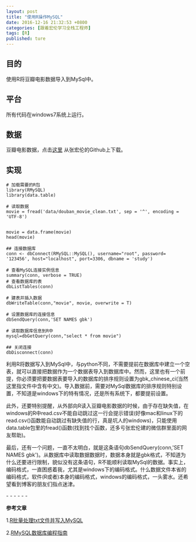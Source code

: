 ```yaml
---
layout: post
title: "使用R操作MySQL"
date: 2016-12-16 21:32:53 +0800
categories: [跟着宏伦学习全栈工程师]
tags: [R]
published: ture
---
```


## 目的

使用R将豆瓣电影数据导入到MySql中。

##  平台

所有代码在windows7系统上运行。

## 数据

豆瓣电影数据，点击[这里](https://github.com/Honlan/fullstack-data-engineer/blob/master/data/douban_movie_clean.txt) 从张宏伦的Github上下载。

## 实现

```
# 加载需要的R包
library(RMySQL)
library(data.table)

# 读取数据
movie = fread('data/douban_movie_clean.txt', sep = '^', encoding = 'UTF-8')


movie = data.frame(movie)
head(movie)

## 连接数据库
conn <- dbConnect(RMySQL::MySQL(), username="root", password= '123456', host="localhost", port=3306, dbname = 'study')

# 查看MySQL连接实例信息
summary(conn, verbose = TRUE)
# 查看数据库的表
dbListTables(conn)

# 建表并插入数据
dbWriteTable(conn,"movie", movie, overwrite = T)

# 设置数据库的连接信息
dbSendQuery(conn,'SET NAMES gbk')

# 读取数据库信息到R中
mysql=dbGetQuery(conn,"select * from movie")

## 关闭连接
dbDisconnect(conn)
```
利用R将数据写入到MySql中，与python不同，不需要提前在数据库中建立一个空表，就可以直接把数据作为一个数据表导入到数据库中。然而，这里也有一个前提，你必须要把要数据表要导入的数据库的排序规则设置为gbk_chinese_ci(当然这里指文件中含有中文)。导入数据前，需要对MySql数据库的排序规则特别设置，不知道是windows下的特有情况，还是所有系统下，都要提前设置。

此外，还要特别提醒，从外部向R读入豆瓣电影数据的时候，由于存在缺失值，在windows的R中read.csv不能自动跳过这一行会提示错误(好像mac和linux下的read.csv()函数能自动跳过有缺失值的行，真是坑人的windows)，只能使用data.table包里的fread()函数(找到找个函数，还多亏张宏伦建的微信群里面的网友帮助)。

最后，还有一个问题，一直不太明白，就是这条语句dbSendQuery(conn,'SET NAMES gbk')。从数据库中读取数据数据时，数据本身就是gbk格式，不知道为什么还要进行限制，貌似没有这条语句，R不能顺利读取MySql的数据。事实上，编码格式，一直困惑着我，尤其是windows下的编码格式。什么数据文件本省的编码格式，软件(R或者)本身的编码格式，windows的编码格式，一头雾水。还希望看到博客的朋友们指点迷津。

\- - - - - -

**参考文章**

1.[R批量处理txt文件并写入MySQL](http://brucezhaor.github.io/blog/2016/08/04/batch-process-txt-to-mysql/)

2.[RMySQL数据库编程指南](http://blog.fens.me/r-mysql-rmysql/)
